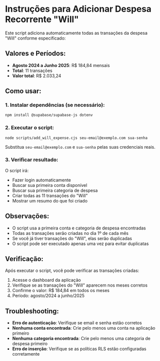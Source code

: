 # Instruções para Adicionar Despesa Recorrente "Will"

Este script adiciona automaticamente todas as transações da despesa "Will" conforme especificado:

## Valores e Períodos:
- **Agosto 2024 a Junho 2025**: R$ 184,84 mensais
- **Total**: 11 transações
- **Valor total**: R$ 2.033,24

## Como usar:

### 1. Instalar dependências (se necessário):
```bash
npm install @supabase/supabase-js dotenv
```

### 2. Executar o script:
```bash
node scripts/add_will_expense.cjs seu-email@exemplo.com sua-senha
```
Substitua `seu-email@exemplo.com` e `sua-senha` pelas suas credenciais reais.

### 3. Verificar resultado:
O script irá:
- Fazer login automaticamente
- Buscar sua primeira conta disponível
- Buscar sua primeira categoria de despesa
- Criar todas as 11 transações do "Will"
- Mostrar um resumo do que foi criado

## Observações:
- O script usa a primeira conta e categoria de despesa encontradas
- Todas as transações serão criadas no dia 1º de cada mês
- Se você já tiver transações do "Will", elas serão duplicadas
- O script pode ser executado apenas uma vez para evitar duplicatas

## Verificação:
Após executar o script, você pode verificar as transações criadas:
1. Acesse o dashboard da aplicação
2. Verifique se as transações do "Will" aparecem nos meses corretos
3. Confirme o valor: R$ 184,84 em todos os meses
4. Período: agosto/2024 a junho/2025

## Troubleshooting:
- **Erro de autenticação**: Verifique se email e senha estão corretos
- **Nenhuma conta encontrada**: Crie pelo menos uma conta na aplicação primeiro
- **Nenhuma categoria encontrada**: Crie pelo menos uma categoria de despesa primeiro
- **Erro de inserção**: Verifique se as políticas RLS estão configuradas corretamente
